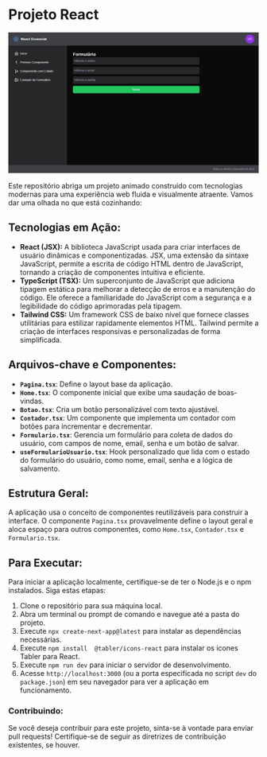 # **Projeto React**

<img src="src/imagem/Projeto.png">

Este repositório abriga um projeto animado construído com tecnologias modernas para uma experiência web fluida e visualmente atraente. Vamos dar uma olhada no que está cozinhando:

## **Tecnologias em Ação:**

- **React (JSX):** A biblioteca JavaScript usada para criar interfaces de usuário dinâmicas e componentizadas. JSX, uma extensão da sintaxe JavaScript, permite a escrita de código HTML dentro de JavaScript, tornando a criação de componentes intuitiva e eficiente.
- **TypeScript (TSX):** Um superconjunto de JavaScript que adiciona tipagem estática para melhorar a detecção de erros e a manutenção do código. Ele oferece a familiaridade do JavaScript com a segurança e a legibilidade do código aprimoradas pela tipagem.
- **Tailwind CSS:** Um framework CSS de baixo nível que fornece classes utilitárias para estilizar rapidamente elementos HTML. Tailwind permite a criação de interfaces responsivas e personalizadas de forma simplificada.

## **Arquivos-chave e Componentes:**

- **`Pagina.tsx`**: Define o layout base da aplicação.
- **`Home.tsx`**: O componente inicial que exibe uma saudação de boas-vindas.
- **`Botao.tsx`**: Cria um botão personalizável com texto ajustável.
- **`Contador.tsx`**: Um componente que implementa um contador com botões para incrementar e decrementar.
- **`Formulario.tsx`**: Gerencia um formulário para coleta de dados do usuário, com campos de nome, email, senha e um botão de salvar.
- **`useFormularioUsuario.tsx`**: Hook personalizado que lida com o estado do formulário do usuário, como nome, email, senha e a lógica de salvamento.

## **Estrutura Geral:**

A aplicação usa o conceito de componentes reutilizáveis para construir a interface. O componente `Pagina.tsx` provavelmente define o layout geral e aloca espaço para outros componentes, como `Home.tsx`, `Contador.tsx` e `Formulario.tsx`.

## **Para Executar:**

Para iniciar a aplicação localmente, certifique-se de ter o Node.js e o npm instalados. Siga estas etapas:

1. Clone o repositório para sua máquina local.
2. Abra um terminal ou prompt de comando e navegue até a pasta do projeto.
3. Execute `npx create-next-app@latest` para instalar as dependências necessárias.
4. Execute `npm install  @tabler/icons-react` para instalar os icones Tabler para React.
5. Execute `npm run dev` para iniciar o servidor de desenvolvimento.
6. Acesse `http://localhost:3000` (ou a porta especificada no script `dev` do `package.json`) em seu navegador para ver a aplicação em funcionamento.

### **Contribuindo:**

Se você deseja contribuir para este projeto, sinta-se à vontade para enviar pull requests! Certifique-se de seguir as diretrizes de contribuição existentes, se houver.
